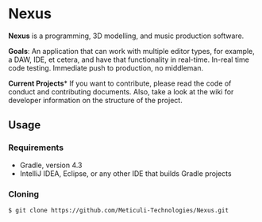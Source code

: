 # Nexus
**Nexus** is a programming, 3D modelling, and music production software.

**Goals**: 
An application that can work with multiple editor types, for example, a DAW, IDE, et cetera, and have that functionality in real-time.
In-real time code testing.
Immediate push to production, no middleman.

**Current Projects***
If you want to contribute, please read the code of conduct and contributing documents. Also, take a look at the wiki for developer information on the structure of the project.

## Usage
### Requirements
- Gradle, version 4.3
- IntelliJ IDEA, Eclipse, or any other IDE that builds Gradle projects
### Cloning
```
$ git clone https://github.com/Meticuli-Technologies/Nexus.git
```
